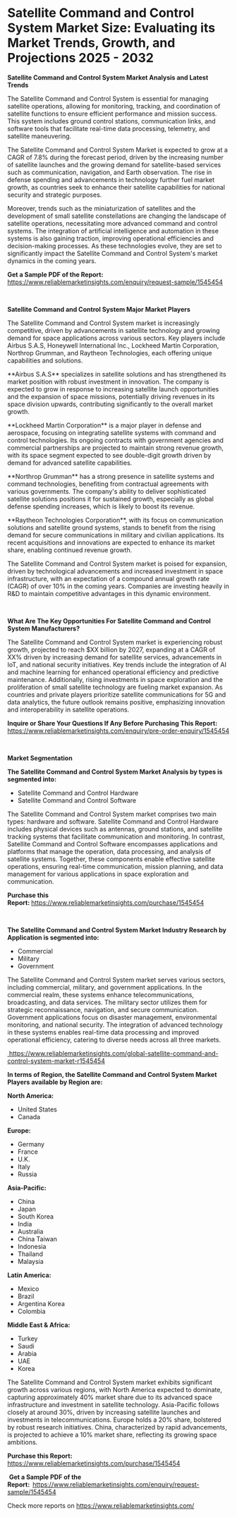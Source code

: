 <p><h1>Satellite Command and Control System Market Size: Evaluating its Market Trends, Growth, and Projections 2025 - 2032</h1></p><p><strong>Satellite Command and Control System Market Analysis and Latest Trends</strong></p>
<p><p>The Satellite Command and Control System is essential for managing satellite operations, allowing for monitoring, tracking, and coordination of satellite functions to ensure efficient performance and mission success. This system includes ground control stations, communication links, and software tools that facilitate real-time data processing, telemetry, and satellite maneuvering.</p><p>The Satellite Command and Control System Market is expected to grow at a CAGR of 7.8% during the forecast period, driven by the increasing number of satellite launches and the growing demand for satellite-based services such as communication, navigation, and Earth observation. The rise in defense spending and advancements in technology further fuel market growth, as countries seek to enhance their satellite capabilities for national security and strategic purposes. </p><p>Moreover, trends such as the miniaturization of satellites and the development of small satellite constellations are changing the landscape of satellite operations, necessitating more advanced command and control systems. The integration of artificial intelligence and automation in these systems is also gaining traction, improving operational efficiencies and decision-making processes. As these technologies evolve, they are set to significantly impact the Satellite Command and Control System's market dynamics in the coming years.</p></p>
<p><strong>Get a Sample PDF of the Report:&nbsp;</strong> <a href="https://www.reliablemarketinsights.com/enquiry/request-sample/1545454?utm_campaign=2209&utm_medium=2&utm_source=Github&utm_content=ia&utm_term=11032025&utm_id=satellite-command-and-control-system">https://www.reliablemarketinsights.com/enquiry/request-sample/1545454</a></p>
<p>&nbsp;</p>
<p><strong>Satellite Command and Control System Major Market Players</strong></p>
<p><p>The Satellite Command and Control System market is increasingly competitive, driven by advancements in satellite technology and growing demand for space applications across various sectors. Key players include Airbus S.A.S, Honeywell International Inc., Lockheed Martin Corporation, Northrop Grumman, and Raytheon Technologies, each offering unique capabilities and solutions.</p><p>**Airbus S.A.S** specializes in satellite solutions and has strengthened its market position with robust investment in innovation. The company is expected to grow in response to increasing satellite launch opportunities and the expansion of space missions, potentially driving revenues in its space division upwards, contributing significantly to the overall market growth.</p><p>**Lockheed Martin Corporation** is a major player in defense and aerospace, focusing on integrating satellite systems with command and control technologies. Its ongoing contracts with government agencies and commercial partnerships are projected to maintain strong revenue growth, with its space segment expected to see double-digit growth driven by demand for advanced satellite capabilities.</p><p>**Northrop Grumman** has a strong presence in satellite systems and command technologies, benefiting from contractual agreements with various governments. The company's ability to deliver sophisticated satellite solutions positions it for sustained growth, especially as global defense spending increases, which is likely to boost its revenue.</p><p>**Raytheon Technologies Corporation**, with its focus on communication solutions and satellite ground systems, stands to benefit from the rising demand for secure communications in military and civilian applications. Its recent acquisitions and innovations are expected to enhance its market share, enabling continued revenue growth.</p><p>The Satellite Command and Control System market is poised for expansion, driven by technological advancements and increased investment in space infrastructure, with an expectation of a compound annual growth rate (CAGR) of over 10% in the coming years. Companies are investing heavily in R&D to maintain competitive advantages in this dynamic environment.</p></p>
<p>&nbsp;</p>
<p><strong>What Are The Key Opportunities For Satellite Command and Control System Manufacturers?</strong></p>
<p><p>The Satellite Command and Control System market is experiencing robust growth, projected to reach $XX billion by 2027, expanding at a CAGR of XX% driven by increasing demand for satellite services, advancements in IoT, and national security initiatives. Key trends include the integration of AI and machine learning for enhanced operational efficiency and predictive maintenance. Additionally, rising investments in space exploration and the proliferation of small satellite technology are fueling market expansion. As countries and private players prioritize satellite communications for 5G and data analytics, the future outlook remains positive, emphasizing innovation and interoperability in satellite operations.</p></p>
<p><strong>Inquire or Share Your Questions If Any Before Purchasing This Report:</strong> <a href="https://www.reliablemarketinsights.com/enquiry/pre-order-enquiry/1545454?utm_campaign=2209&utm_medium=2&utm_source=Github&utm_content=ia&utm_term=11032025&utm_id=satellite-command-and-control-system">https://www.reliablemarketinsights.com/enquiry/pre-order-enquiry/1545454</a></p>
<p>&nbsp;</p>
<p><strong>Market Segmentation</strong></p>
<p><strong>The Satellite Command and Control System Market Analysis by types is segmented into:</strong></p>
<p><ul><li>Satellite Command and Control Hardware</li><li>Satellite Command and Control Software</li></ul></p>
<p><p>The Satellite Command and Control System market comprises two main types: hardware and software. Satellite Command and Control Hardware includes physical devices such as antennas, ground stations, and satellite tracking systems that facilitate communication and monitoring. In contrast, Satellite Command and Control Software encompasses applications and platforms that manage the operation, data processing, and analysis of satellite systems. Together, these components enable effective satellite operations, ensuring real-time communication, mission planning, and data management for various applications in space exploration and communication.</p></p>
<p><strong>Purchase this Report:&nbsp;</strong><a href="https://www.reliablemarketinsights.com/purchase/1545454?utm_campaign=2209&utm_medium=2&utm_source=Github&utm_content=ia&utm_term=11032025&utm_id=satellite-command-and-control-system">https://www.reliablemarketinsights.com/purchase/1545454</a></p>
<p>&nbsp;</p>
<p><strong>The Satellite Command and Control System Market Industry Research by Application is segmented into:</strong></p>
<p><ul><li>Commercial</li><li>Military</li><li>Government</li></ul></p>
<p><p>The Satellite Command and Control System market serves various sectors, including commercial, military, and government applications. In the commercial realm, these systems enhance telecommunications, broadcasting, and data services. The military sector utilizes them for strategic reconnaissance, navigation, and secure communication. Government applications focus on disaster management, environmental monitoring, and national security. The integration of advanced technology in these systems enables real-time data processing and improved operational efficiency, catering to diverse needs across all three markets.</p></p>
<p><a href="https://www.reliablemarketinsights.com/global-satellite-command-and-control-system-market-r1545454?utm_campaign=2209&utm_medium=2&utm_source=Github&utm_content=ia&utm_term=11032025&utm_id=satellite-command-and-control-system">&nbsp;https://www.reliablemarketinsights.com/global-satellite-command-and-control-system-market-r1545454</a></p>
<p><strong>In terms of Region, the Satellite Command and Control System Market Players available by Region are:</strong></p>
<p>
    <p> <strong> North America: </strong>
        <ul>
            <li>United States</li>
            <li>Canada</li>
        </ul>
        </p> 
    <p> <strong> Europe: </strong>
        <ul>
            <li>Germany</li>
            <li>France</li>
            <li>U.K.</li>
            <li>Italy</li>
            <li>Russia</li>
        </ul>
        </p> 
    <p> <strong> Asia-Pacific: </strong>
        <ul>
            <li>China</li>
            <li>Japan</li>
            <li>South Korea</li>
            <li>India</li>
            <li>Australia</li>
            <li>China Taiwan</li>
            <li>Indonesia</li>
            <li>Thailand</li>
            <li>Malaysia</li>
        </ul>
        </p> 
    <p> <strong> Latin America: </strong>
        <ul>
            <li>Mexico</li>
            <li>Brazil</li>
            <li>Argentina Korea</li>
            <li>Colombia</li>
        </ul>
        </p> 
    <p> <strong> Middle East & Africa: </strong>
        <ul>
            <li>Turkey</li>
            <li>Saudi</li>
            <li>Arabia</li>
            <li>UAE</li>
            <li>Korea</li>
        </ul>
    </p>
    </p>
<p><p>The Satellite Command and Control System market exhibits significant growth across various regions, with North America expected to dominate, capturing approximately 40% market share due to its advanced space infrastructure and investment in satellite technology. Asia-Pacific follows closely at around 30%, driven by increasing satellite launches and investments in telecommunications. Europe holds a 20% share, bolstered by robust research initiatives. China, characterized by rapid advancements, is projected to achieve a 10% market share, reflecting its growing space ambitions.</p></p>
<p><strong>Purchase this Report: </strong><a href="https://www.reliablemarketinsights.com/purchase/1545454?utm_campaign=2209&utm_medium=2&utm_source=Github&utm_content=ia&utm_term=11032025&utm_id=satellite-command-and-control-system">https://www.reliablemarketinsights.com/purchase/1545454</a></p>
<p>&nbsp;<strong>Get a Sample PDF of the Report:&nbsp;&nbsp;</strong><a href="https://www.reliablemarketinsights.com/enquiry/request-sample/1545454?utm_campaign=2209&utm_medium=2&utm_source=Github&utm_content=ia&utm_term=11032025&utm_id=satellite-command-and-control-system">https://www.reliablemarketinsights.com/enquiry/request-sample/1545454</a></p>
<p><strong></strong></p>
<p>Check more reports on <a href="https://www.reliablemarketinsights.com/?utm_campaign=2209&utm_medium=2&utm_source=Github&utm_content=ia&utm_term=11032025&utm_id=satellite-command-and-control-system">https://www.reliablemarketinsights.com/</a></p>